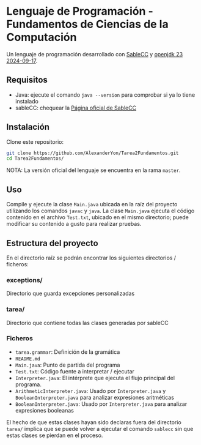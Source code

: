 # Lenguaje de Programación - Fundamentos de Ciencias de la Computación
Un lenguaje de programación desarrollado con [SableCC](https://sablecc.org/downloads) y [openjdk 23 2024-09-17](https://openjdk.org/projects/jdk/23/).

## Requisitos
- Java: ejecute el comando `java --version` para comprobar si ya lo tiene instalado
- sableCC: chequear la [Página oficial de SableCC](https://sablecc.org/downloads)

## Instalación
Clone este repositorio:
```bash
git clone https://github.com/AlexanderYon/Tarea2Fundamentos.git
cd Tarea2Fundamentos/
```
NOTA: La versión oficial del lenguaje se encuentra en la rama `master`.

## Uso
Compile y ejecute la clase `Main.java` ubicada en la raíz del proyecto utilizando los comandos `javac` y `java`. La clase `Main.java` ejecuta el código
contenido en el archivo `Test.txt`, ubicado en el mismo directorio; puede modificar su contenido a gusto para realizar pruebas.

## Estructura del proyecto
En el directorio raíz se podrán encontrar los siguientes directorios / ficheros:

### exceptions/
Directorio que guarda excepciones personalizadas

### tarea/
Directorio que contiene todas las clases generadas por sableCC

### Ficheros
- `tarea.grammar`: Definición de la gramática
- `README.md`
- `Main.java`: Punto de partida del programa
- `Test.txt`: Código fuente a interpretar / ejecutar
- `Interpreter.java`: El intérprete que ejecuta el flujo principal del programa.
- `ArithmeticInterpreter.java`: Usado por `Interpreter.java` y `BooleanInterpreter.java` para analizar expresiones aritméticas
- `BooleanInterpreter.java`: Usado por `Interpreter.java` para analizar expresiones booleanas

El hecho de que estas clases hayan sido declaras fuera del directorio `tarea/` implica que se puede volver a ejecutar el comando `sablecc`
sin que estas clases se pierdan en el proceso.